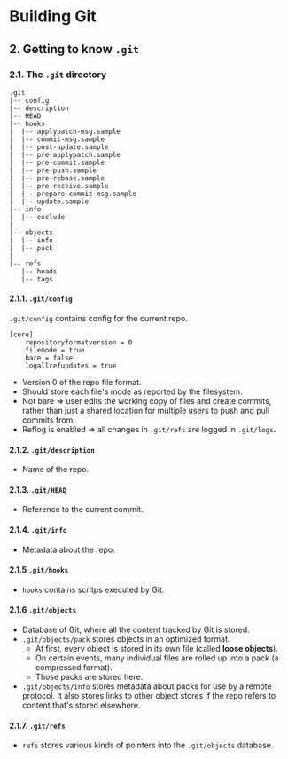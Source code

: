 # Building Git

## 2. Getting to know `.git`

### 2.1. The `.git` directory

```
.git
|-- config
|-- description
|-- HEAD
|-- hooks
|  |-- applypatch-msg.sample
|  |-- commit-msg.sample
|  |-- post-update.sample
|  |-- pre-applypatch.sample
|  |-- pre-commit.sample
|  |-- pre-push.sample
|  |-- pre-rebase.sample
|  |-- pre-receive.sample
|  |-- prepare-commit-msg.sample
|  |-- update.sample
|-- info
|  |-- exclude
|
|-- objects
|  |-- info
|  |-- pack
|
|-- refs
   |-- heads
   |-- tags
```

#### 2.1.1. `.git/config`

`.git/config` contains config for the current repo.

```
[core]
    repositoryformatversion = 0
    filemode = true
    bare = false
    logallrefupdates = true
```

- Version 0 of the repo file format.
- Should store each file's mode as reported by the filesystem.
- Not bare => user edits the working copy of files and create commits, rather than just a shared location for multiple users to push and pull commits from.
- Reflog is enabled => all changes in `.git/refs` are logged in `.git/logs`.

#### 2.1.2. `.git/description`

- Name of the repo.

#### 2.1.3. `.git/HEAD`

- Reference to the current commit.

#### 2.1.4. `.git/info`

- Metadata about the repo.

#### 2.1.5 `.git/hooks`

- `hooks` contains scritps executed by Git.

#### 2.1.6 `.git/objects`

- Database of Git, where all the content tracked by Git is stored.
- `.git/objects/pack` stores objects in an optimized format.
  - At first, every object is stored in its own file (called __loose objects__).
  - On certain events, many individual files are rolled up into a pack (a compressed format).
  - Those packs are stored here.
- `.git/objects/info` stores metadata about packs for use by a remote protocol. It also stores links to other object stores if the repo refers to content that's stored elsewhere.

#### 2.1.7. `.git/refs`

- `refs` stores various kinds of pointers into the `.git/objects` database.
